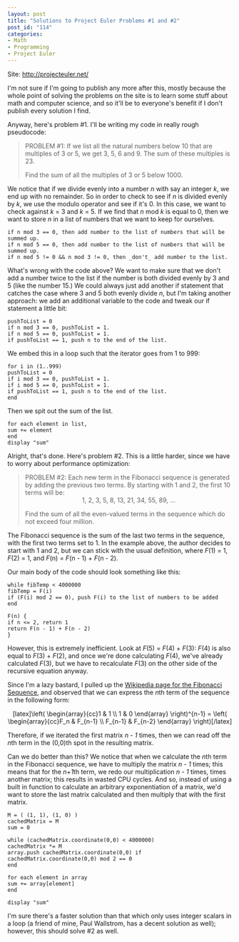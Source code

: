 ```yaml
--- 
layout: post
title: "Solutions to Project Euler Problems #1 and #2"
post_id: "114"
categories:
- Math
- Programming
- Project Euler
---
```

Site: <a href="http://projecteuler.net/">http://projecteuler.net/</a>

I'm not sure if I'm going to publish any more after this, mostly because the whole point of solving the problems on the site is to learn some stuff about math and computer science, and so it'll be to everyone's benefit if I don't publish every solution I find.

Anyway, here's problem #1.  I'll be writing my code in really rough pseudocode:

<blockquote>PROBLEM #1: If we list all the natural numbers below 10 that are multiples of 3 or 5, we get 3, 5, 6 and 9. The sum of these multiples is 23.

Find the sum of all the multiples of 3 or 5 below 1000.</blockquote>

We notice that if we divide evenly into a number <em>n</em> with say an integer <em>k</em>, we end up with no remainder.  So in order to check to see if <em>n</em> is divided evenly by <em>k</em>, we use the modulo operator and see if it's 0.  In this case, we want to check against <em>k</em> = 3 and <em>k</em> = 5.  If we find that <em>n</em> mod <em>k</em> is equal to 0, then we want to store <em>n</em> in a list of numbers that we want to keep for ourselves.

<pre><code>if n mod 3 == 0, then add number to the list of numbers that will be summed up.
if n mod 5 == 0, then add number to the list of numbers that will be summed up.
if n mod 5 != 0 && n mod 3 != 0, then _don't_ add number to the list.</code></pre>

What's wrong with the code above?  We want to make sure that we don't add a number twice to the list if the number is both divided evenly by 3 and 5 (like the number 15.)  We could always just add another if statement that catches the case where 3 and 5 both evenly divide <em>n</em>, but I'm taking another approach: we add an additional variable to the code and tweak our if statement a little bit:

<pre><code>pushToList = 0
if n mod 3 == 0, pushToList = 1.
if n mod 5 == 0, pushToList = 1.
if pushToList == 1, push n to the end of the list.</code></pre>

We embed this in a loop such that the iterator goes from 1 to 999:

<pre><code>for i in (1..999)
pushToList = 0
if i mod 3 == 0, pushToList = 1.
if i mod 5 == 0, pushToList = 1.
if pushToList == 1, push n to the end of the list.
end
</code></pre>

Then we spit out the sum of the list.

<pre><code>for each element in list,
sum += element
end
display "sum"
</code></pre>

Alright, that's done.  Here's problem #2.  This is a little harder, since we have to worry about performance optimization:

<blockquote>PROBLEM #2: Each new term in the Fibonacci sequence is generated by adding the previous two terms. By starting with 1 and 2, the first 10 terms will be:

<center>1, 2, 3, 5, 8, 13, 21, 34, 55, 89, ...</center>

Find the sum of all the even-valued terms in the sequence which do not exceed four million.</blockquote>

The Fibonacci sequence is the sum of the last two terms in the sequence, with the first two terms set to 1.  In the example above, the author decides to start with 1 and 2, but we can stick with the usual definition, where <em>F</em>(1) = 1, <em>F</em>(2) = 1, and <em>F</em>(n) = <em>F</em>(n - 1) + <em>F</em>(n - 2).

Our main body of the code should look something like this:

<pre><code>while fibTemp < 4000000
fibTemp = F(i)
if (F(i) mod 2 == 0), push F(i) to the list of numbers to be added
end

F(n) {
if n <= 2, return 1
return F(n - 1) + F(n - 2)
}</code></pre>

However, this is extremely inefficient.  Look at <em>F</em>(5) = <em>F</em>(4) + <em>F</em>(3): <em>F</em>(4) is also equal to <em>F</em>(3) + <em>F</em>(2), and once we're done calculating <em>F</em>(4), we've already calculated <em>F</em>(3), but we have to recalculate <em>F</em>(3) on the other side of the recursive equation anyway.

Since I'm a lazy bastard, I pulled up the <a href="http://en.wikipedia.org/wiki/Fibonacci_sequence">Wikipedia page for the Fibonacci Sequence</a>, and observed that we can express the <em>n</em>th term of the sequence in the following form:

<center>[latex]\left( \begin{array}{cc}1 & 1 \\ 1 & 0 \end{array} \right)^{n-1} = \left( \begin{array}{cc}F_n & F_{n-1} \\ F_{n-1} & F_{n-2} \end{array} \right)[/latex]</center>

Therefore, if we iterated the first matrix <em>n - 1</em> times, then we can read off the <em>n</em>th term in the (0,0)th spot in the resulting matrix.

Can we do better than this?  We notice that when we calculate the <em>n</em>th term in the Fibonacci sequence, we have to multiply the matrix <em>n - 1</em> times; this means that for the <em>n+1</em>th term, we redo our multiplication <em>n - 1</em> times, times another matrix; this results in wasted CPU cycles.  And so, instead of using a built in function to calculate an arbitrary exponentiation of a matrix, we'd want to store the last matrix calculated and then multiply that with the first matrix.

<pre><code>M = ( (1, 1), (1, 0) )
cachedMatrix = M
sum = 0

while (cachedMatrix.coordinate(0,0) < 4000000)
cachedMatrix *= M
array.push cachedMatrix.coordinate(0,0) if cachedMatrix.coordinate(0,0) mod 2 == 0
end

for each element in array
sum += array[element]
end

display "sum"</code></pre>

I'm sure there's a faster solution than that which only uses integer scalars in a loop (a friend of mine, Paul Wallstrom, has a decent solution as well); however, this should solve #2 as well.
